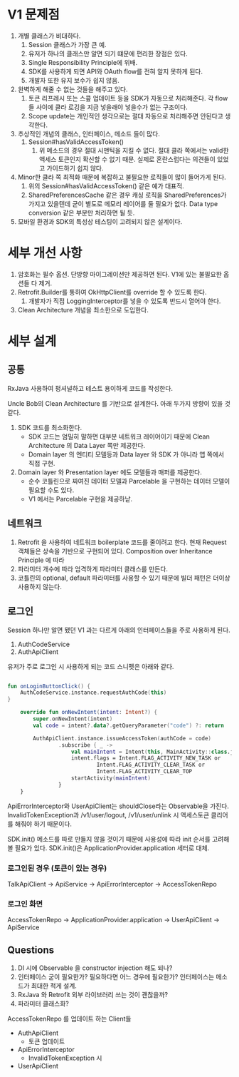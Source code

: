 # V1 문제점

1. 개별 클래스가 비대하다.
    1. Session 클래스가 가장 큰 예.
    1. 유저가 하나의 클래스만 알면 되기 떄문에 편리한 장점은 있다.
    1. Single Responsibility Principle에 위배.
    1. SDK를 사용하게 되면 API와 OAuth flow를 전혀 알지 못하게 된다.
    1. 개발자 또한 유지 보수가 쉽지 않음.
1. 완벽하게 해줄 수 없는 것들을 해주고 있다.
    1. 토큰 리프레시 또는 스콮 업데이트 등을 SDK가 자동으로 처리해준다.
    각 flow들 사이에 클라 로깅을 지금 넣을래야 넣을수가 없는 구조이다.
    1. Scope update는 개인적인 생각으로는 절대 자동으로 처리해주면 안된다고 생각한다.
1. 추상적인 개념의 클래스, 인터페이스, 메소드 들이 많다.
    1. Session#hasValidAccessToken()
        1. 위 메소드의 경우 절대 시맨틱을 지킬 수 없다.
        절대 클라 쪽에서는 valid한 액세스 토큰인지 확신할 수 없기 때문.
        실제로 혼란스럽다는 의견들이 있었고 가이드하기 쉽지 않다.
1. Minor한 클라 쪽 최적화 때문에 복잡하고 불필요한 로직들이 많이 들어가게 된다.
    1. 위의 Session#hasValidAccessToken() 같은 예가 대표적.
    1. SharedPreferencesCache 같은 경우 캐싱 로직을 SharedPreferences가 가지고 있을텐데 굳이 별도로 메모리 레이어를 둘 필요가 없다.
    Data type conversion 같은 부분만 처리하면 될 듯.
1.  모바일 환경과 SDK의 특성상 테스팅이 고려되지 않은 설계이다.

# 세부 개선 사항
1. 암호화는 필수 옵션. 단방향 마이그레이션만 제공하면 된다. V1에 있는 불필요한 옵션들 다 제거.
1. Retrofit.Builder를 통하여 OkHttpClient를 override 할 수 있도록 한다.
    1. 개발자가 직접 LoggingInterceptor를 넣을 수 있도록 반드시 열어야 한다.
1. Clean Architecture 개념을 최소한으로 도입한다.

# 세부 설계

## 공통

RxJava 사용하여 펑셔널하고 테스트 용이하게 코드를 작성한다.

Uncle Bob의 Clean Architecture 를 기반으로 설계한다. 아래 두가지 방향이 있을 것 같다.

1. SDK 코드를 최소화한다.
    - SDK 코드는 엄밀히 말하면 대부분 네트워크 레이어이기 때문에 Clean Architecture 의 Data Layer 쪽만 제공한다.
    - Domain layer 의 엔티티 모델등과 Data layer 와 SDK 가 아니라 앱 쪽에서 직접 구현.
1. Domain layer 와 Presentation layer 에도 모델들과 매퍼를 제공한다.
    - 순수 코틀린으로 짜여진 데이터 모델과 Parcelable 을 구현하는 데이터 모델이 필요할 수도 있다.
    - V1 에서는 Parcelable 구현을 제공하낟.

## 네트워크

1. Retrofit 을 사용하여 네트워크 boilerplate 코드를 줄이려고 한다.
현재 Request 객체들은 상속을 기반으로 구현되어 있다.
Composition over Inheritance Principle 에 따라
1. 파라미터 개수에 따라 엄격하게 파라미터 클래스를 만든다.
1. 코틀린의 optional, default  파라미터를 사용할 수 있기 때문에 빌더 패턴은 더이상 사용하지 않는다.

## 로그인

Session 하나만 알면 됐던 V1 과는 다르게 아래의 인터페이스들을 주로 사용하게 된다.

1. AuthCodeService
1. AuthApiClient

유저가 주로 로그인 시 사용하게 되는 코드 스니펫은 아래와 같다.

```kotlin

fun onLoginButtonClick() {
    AuthCodeService.instance.requestAuthCode(this)
}

    override fun onNewIntent(intent: Intent?) {
        super.onNewIntent(intent)
        val code = intent?.data?.getQueryParameter("code") ?: return

        AuthApiClient.instance.issueAccessToken(authCode = code)
                .subscribe { _ ->
                    val mainIntent = Intent(this, MainActivity::class.java)
                    intent.flags = Intent.FLAG_ACTIVITY_NEW_TASK or
                            Intent.FLAG_ACTIVITY_CLEAR_TASK or
                            Intent.FLAG_ACTIVITY_CLEAR_TOP
                    startActivity(mainIntent)
                }
    }


```

ApiErrorInterceptor와 UserApiClient는 shouldClose라는 Observable을 가진다.
InvalidTokenException과 /v1/user/logout, /v1/user/unlink 시 액세스토큰 클리어를 해줘야 하기 때문이다.

SDK.init() 메소드를 따로 만들지 않을 것이기 때문에 사용성에 따라 init 순서를 고려해볼 필요가 있다.
SDK.init()은 ApplicationProvider.application 세터로 대체.

### 로그인된 경우 (토큰이 있는 경우)
TalkApiClient -> ApiService -> ApiErrorInterceptor -> AccessTokenRepo


### 로그인 화면
AccessTokenRepo -> ApplicationProvider.application -> UserApiClient -> ApiService

## Questions
1. DI 시에 Observable 을 constructor injection 해도 되나?
1. 인터페이스 굳이 필요한가? 필요하다면 어느 경우에 필요한가? 인터페이스는 메소드가 최대한 적게 설계.
1. RxJava 와 Retrofit 외부 라이브러리 쓰는 것이 괜찮을까?
1. 파라미터 클래스화?


AccessTokenRepo 를 업데이트 하는 Client들
- AuthApiClient
    - 토큰 업데이트
- ApiErrorInterceptor
    - InvalidTokenException 시
- UserApiClient